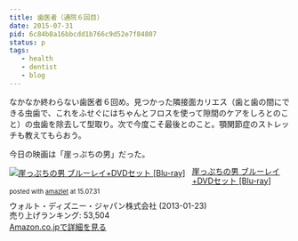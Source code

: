 ```yaml
---
title: 歯医者（通院６回目）
date: 2015-07-31
pid: 6c84b8a16bbcdd1b766c9d52e7f84807
status: p
tags:
   - health
   - dentist
   - blog
---
```


なかなか終わらない歯医者６回め。見つかった隣接面カリエス（歯と歯の間にできる虫歯で、これをふせぐにはちゃんとフロスを使って隙間のケアをしろとのこと）の虫歯を除去して型取り。次で今度こそ最後とのこと。顎関節症のストレッチも教えてもらおう。

今日の映画は「崖っぷちの男」だった。

<div class="amazlet-box" style="margin-bottom:0px;"><div class="amazlet-image" style="float:left;margin:0px 12px 1px 0px;"><a href="http://www.amazon.co.jp/exec/obidos/ASIN/B007UL329I/dotimpact-22/ref=nosim/" name="amazletlink" target="_blank"><img src="http://ecx.images-amazon.com/images/I/51MGlJNHGwL._SL160_.jpg" alt="崖っぷちの男 ブルーレイ+DVDセット [Blu-ray]" style="border: none;" /></a></div><div class="amazlet-info" style="line-height:120%; margin-bottom: 10px"><div class="amazlet-name" style="margin-bottom:10px;line-height:120%"><a href="http://www.amazon.co.jp/exec/obidos/ASIN/B007UL329I/dotimpact-22/ref=nosim/" name="amazletlink" target="_blank">崖っぷちの男 ブルーレイ+DVDセット [Blu-ray]</a><div class="amazlet-powered-date" style="font-size:80%;margin-top:5px;line-height:120%">posted with <a href="http://www.amazlet.com/" title="amazlet" target="_blank">amazlet</a> at 15.07.31</div></div><div class="amazlet-detail">ウォルト・ディズニー・ジャパン株式会社 (2013-01-23)<br />売り上げランキング: 53,504<br /></div><div class="amazlet-sub-info" style="float: left;"><div class="amazlet-link" style="margin-top: 5px"><a href="http://www.amazon.co.jp/exec/obidos/ASIN/B007UL329I/dotimpact-22/ref=nosim/" name="amazletlink" target="_blank">Amazon.co.jpで詳細を見る</a></div></div></div><div class="amazlet-footer" style="clear: left"></div></div>
